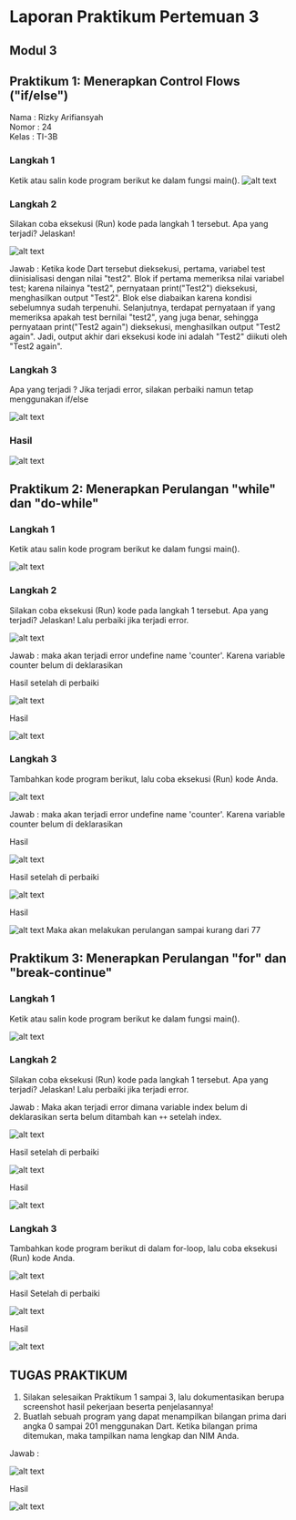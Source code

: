 # Laporan Praktikum Pertemuan 3

## Modul 3

## Praktikum 1: Menerapkan Control Flows ("if/else")

Nama : Rizky Arifiansyah
<br>
Nomor : 24
<br>
Kelas : TI-3B

### Langkah 1

Ketik atau salin kode program berikut ke dalam fungsi main().
![alt text](image.png)

### Langkah 2

Silakan coba eksekusi (Run) kode pada langkah 1 tersebut. Apa yang terjadi? Jelaskan!

![alt text](image-1.png)

Jawab :
Ketika kode Dart tersebut dieksekusi, pertama, variabel test diinisialisasi dengan nilai "test2". Blok if pertama memeriksa nilai variabel test; karena nilainya "test2", pernyataan print("Test2") dieksekusi, menghasilkan output "Test2". Blok else diabaikan karena kondisi sebelumnya sudah terpenuhi. Selanjutnya, terdapat pernyataan if yang memeriksa apakah test bernilai "test2", yang juga benar, sehingga pernyataan print("Test2 again") dieksekusi, menghasilkan output "Test2 again". Jadi, output akhir dari eksekusi kode ini adalah "Test2" diikuti oleh "Test2 again".

### Langkah 3

Apa yang terjadi ? Jika terjadi error, silakan perbaiki namun tetap menggunakan if/else

![alt text](image-2.png)

### Hasil

![alt text](image-3.png)

## Praktikum 2: Menerapkan Perulangan "while" dan "do-while"

### Langkah 1

Ketik atau salin kode program berikut ke dalam fungsi main().

![alt text](image-4.png)

### Langkah 2

Silakan coba eksekusi (Run) kode pada langkah 1 tersebut. Apa yang terjadi? Jelaskan! Lalu perbaiki jika terjadi error.

![alt text](image-5.png)

Jawab : maka akan terjadi error undefine name 'counter'. Karena variable counter belum di deklarasikan

Hasil setelah di perbaiki

![alt text](image-6.png)

Hasil

![alt text](image-7.png)

### Langkah 3

Tambahkan kode program berikut, lalu coba eksekusi (Run) kode Anda.

![alt text](image-8.png)

Jawab : maka akan terjadi error undefine name 'counter'. Karena variable counter belum di deklarasikan

Hasil

![alt text](image-9.png)

Hasil setelah di perbaiki

![alt text](image-10.png)

Hasil

![alt text](image-11.png)
Maka akan melakukan perulangan sampai kurang dari 77

## Praktikum 3: Menerapkan Perulangan "for" dan "break-continue"

### Langkah 1

Ketik atau salin kode program berikut ke dalam fungsi main().

![alt text](image-12.png)

### Langkah 2

Silakan coba eksekusi (Run) kode pada langkah 1 tersebut. Apa yang terjadi? Jelaskan! Lalu perbaiki jika terjadi error.

Jawab : Maka akan terjadi error dimana variable index belum di deklarasikan serta belum ditambah kan `++` setelah index.

![alt text](image-13.png)

Hasil setelah di perbaiki

![alt text](image-14.png)

Hasil

![alt text](image-15.png)

### Langkah 3

Tambahkan kode program berikut di dalam for-loop, lalu coba eksekusi (Run) kode Anda.

![alt text](image-16.png)

Hasil Setelah di perbaiki

![alt text](image-17.png)

Hasil

![alt text](image-18.png)

## TUGAS PRAKTIKUM

1. Silakan selesaikan Praktikum 1 sampai 3, lalu dokumentasikan berupa screenshot hasil pekerjaan beserta penjelasannya!
2. Buatlah sebuah program yang dapat menampilkan bilangan prima dari angka 0 sampai 201 menggunakan Dart. Ketika bilangan prima ditemukan, maka tampilkan nama lengkap dan NIM Anda.

Jawab :

![alt text](image-19.png)

Hasil

![alt text](image-20.png)
